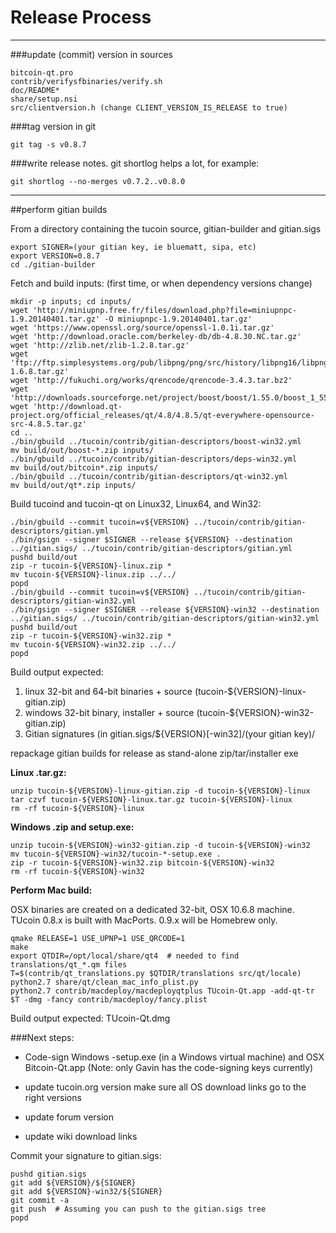 Release Process
====================

* * *

###update (commit) version in sources


	bitcoin-qt.pro
	contrib/verifysfbinaries/verify.sh
	doc/README*
	share/setup.nsi
	src/clientversion.h (change CLIENT_VERSION_IS_RELEASE to true)

###tag version in git

	git tag -s v0.8.7

###write release notes. git shortlog helps a lot, for example:

	git shortlog --no-merges v0.7.2..v0.8.0

* * *

##perform gitian builds

 From a directory containing the tucoin source, gitian-builder and gitian.sigs
  
	export SIGNER=(your gitian key, ie bluematt, sipa, etc)
	export VERSION=0.8.7
	cd ./gitian-builder

 Fetch and build inputs: (first time, or when dependency versions change)

	mkdir -p inputs; cd inputs/
	wget 'http://miniupnp.free.fr/files/download.php?file=miniupnpc-1.9.20140401.tar.gz' -O miniupnpc-1.9.20140401.tar.gz'
	wget 'https://www.openssl.org/source/openssl-1.0.1i.tar.gz'
	wget 'http://download.oracle.com/berkeley-db/db-4.8.30.NC.tar.gz'
	wget 'http://zlib.net/zlib-1.2.8.tar.gz'
	wget 'ftp://ftp.simplesystems.org/pub/libpng/png/src/history/libpng16/libpng-1.6.8.tar.gz'
	wget 'http://fukuchi.org/works/qrencode/qrencode-3.4.3.tar.bz2'
	wget 'http://downloads.sourceforge.net/project/boost/boost/1.55.0/boost_1_55_0.tar.bz2'
	wget 'http://download.qt-project.org/official_releases/qt/4.8/4.8.5/qt-everywhere-opensource-src-4.8.5.tar.gz'
	cd ..
	./bin/gbuild ../tucoin/contrib/gitian-descriptors/boost-win32.yml
	mv build/out/boost-*.zip inputs/
	./bin/gbuild ../tucoin/contrib/gitian-descriptors/deps-win32.yml
	mv build/out/bitcoin*.zip inputs/
	./bin/gbuild ../tucoin/contrib/gitian-descriptors/qt-win32.yml
	mv build/out/qt*.zip inputs/

 Build tucoind and tucoin-qt on Linux32, Linux64, and Win32:
  
	./bin/gbuild --commit tucoin=v${VERSION} ../tucoin/contrib/gitian-descriptors/gitian.yml
	./bin/gsign --signer $SIGNER --release ${VERSION} --destination ../gitian.sigs/ ../tucoin/contrib/gitian-descriptors/gitian.yml
	pushd build/out
	zip -r tucoin-${VERSION}-linux.zip *
	mv tucoin-${VERSION}-linux.zip ../../
	popd
	./bin/gbuild --commit tucoin=v${VERSION} ../tucoin/contrib/gitian-descriptors/gitian-win32.yml
	./bin/gsign --signer $SIGNER --release ${VERSION}-win32 --destination ../gitian.sigs/ ../tucoin/contrib/gitian-descriptors/gitian-win32.yml
	pushd build/out
	zip -r tucoin-${VERSION}-win32.zip *
	mv tucoin-${VERSION}-win32.zip ../../
	popd

  Build output expected:

  1. linux 32-bit and 64-bit binaries + source (tucoin-${VERSION}-linux-gitian.zip)
  2. windows 32-bit binary, installer + source (tucoin-${VERSION}-win32-gitian.zip)
  3. Gitian signatures (in gitian.sigs/${VERSION}[-win32]/(your gitian key)/

repackage gitian builds for release as stand-alone zip/tar/installer exe

**Linux .tar.gz:**

	unzip tucoin-${VERSION}-linux-gitian.zip -d tucoin-${VERSION}-linux
	tar czvf tucoin-${VERSION}-linux.tar.gz tucoin-${VERSION}-linux
	rm -rf tucoin-${VERSION}-linux

**Windows .zip and setup.exe:**

	unzip tucoin-${VERSION}-win32-gitian.zip -d tucoin-${VERSION}-win32
	mv tucoin-${VERSION}-win32/tucoin-*-setup.exe .
	zip -r tucoin-${VERSION}-win32.zip bitcoin-${VERSION}-win32
	rm -rf tucoin-${VERSION}-win32

**Perform Mac build:**

  OSX binaries are created on a dedicated 32-bit, OSX 10.6.8 machine.
  TUcoin 0.8.x is built with MacPorts.  0.9.x will be Homebrew only.

	qmake RELEASE=1 USE_UPNP=1 USE_QRCODE=1
	make
	export QTDIR=/opt/local/share/qt4  # needed to find translations/qt_*.qm files
	T=$(contrib/qt_translations.py $QTDIR/translations src/qt/locale)
	python2.7 share/qt/clean_mac_info_plist.py
	python2.7 contrib/macdeploy/macdeployqtplus TUcoin-Qt.app -add-qt-tr $T -dmg -fancy contrib/macdeploy/fancy.plist

 Build output expected: TUcoin-Qt.dmg

###Next steps:

* Code-sign Windows -setup.exe (in a Windows virtual machine) and
  OSX Bitcoin-Qt.app (Note: only Gavin has the code-signing keys currently)

* update tucoin.org version
  make sure all OS download links go to the right versions

* update forum version

* update wiki download links

Commit your signature to gitian.sigs:

	pushd gitian.sigs
	git add ${VERSION}/${SIGNER}
	git add ${VERSION}-win32/${SIGNER}
	git commit -a
	git push  # Assuming you can push to the gitian.sigs tree
	popd

